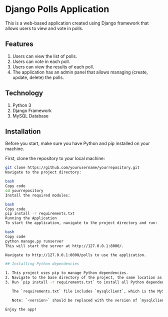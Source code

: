 # Django Polls Application

This is a web-based application created using Django framework that allows users to view and vote in polls.

## Features

1. Users can view the list of polls.
2. Users can vote in each poll.
3. Users can view the results of each poll.
4. The application has an admin panel that allows managing (create, update, delete) the polls.

## Technology

1. Python 3
2. Django Framework
3. MySQL Database

## Installation

Before you start, make sure you have Python and pip installed on your machine.

First, clone the repository to your local machine:

```bash
git clone https://github.com/yourusername/yourrepository.git
Navigate to the project directory:

bash
Copy code
cd yourrepository
Install the required modules:

bash
Copy code
pip install -r requirements.txt
Running the Application
To start the application, navigate to the project directory and run:

bash
Copy code
python manage.py runserver
This will start the server at http://127.0.0.1:8000/.

Navigate to http://127.0.0.1:8000/polls to use the application.

## Installing Python dependencies

1. This project uses pip to manage Python dependencies.
2. Navigate to the base directory of the project, the same location as the `requirements.txt` file.
3. Run `pip install -r requirements.txt` to install all Python dependencies.

   The `requirements.txt` file includes `mysqlclient`, which is the MySQL client library that Django uses to interact with the MySQL database. It was installed with the command `pip install mysqlclient`.

   Note: `<version>` should be replaced with the version of `mysqlclient` you're using. If you're unsure, running `pip show mysqlclient` in your terminal will display information about your installed `mysqlclient` package, including the version.

Enjoy the app!
```
